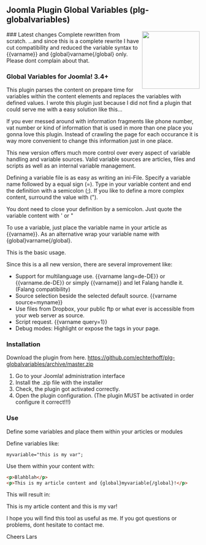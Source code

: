 ## Joomla Plugin Global Variables  (plg-globalvariables)

<img src="https://raw.githubusercontent.com/echterhoff/plg-globalvariables/master/assets/icon.png" width="150" align="right">
### Latest changes
 Complete rewritten from scratch.
 ...and since this is a complete rewrite I have cut compatibility and reduced the variable syntax to {{varname}} and {global}varname{/global} only. Please dont complain about that.

### Global Variables for Joomla! 3.4+
This plugin parses the content on prepare time for variables within the content elements and replaces the variables with defined values. I wrote this plugin just because I did not find a plugin that could serve me with a easy solution like this...

If you ever messed around with information fragments like phone number, vat number or kind of information that is used in more than one place you gonna love this plugin. Instead of crawling the page for each occurance it is way more convenient to change this information just in one place.

This new version offers much more control over every aspect of variable handling and variable sources. Valid variable sources are articles, files and scripts as well as an internal variable management.

Defining a variable file is as easy as writing an ini-File. Specify a variable name followed by a equal sign (=). Type in your variable content and end the definition with a semicolon (;). If you like to define a more complex content, surround the value with (").

You dont need to close your definition by a semicolon. Just quote the variable content with ' or "

To use a variable, just place the variable name in your article as {{varname}}. As an alternative wrap your variable name with {global}varname{/global}.

This is the basic usage.

Since this is a all new version, there are several improvement like:
 - Support for multilanguage use. {{varname lang=de-DE}} or {{varname.de-DE}} or simply {{varname}} and let Falang handle it. (Falang compatibility)
 - Source selection beside the selected default source. {{varname source=myname}}
 - Use files from Dropbox, your public ftp or what ever is accessible from your web server as source.
 - Script request. {{varname query=1}}
 - Debug modes: Highlight or expose the tags in your page.

### Installation

Download the plugin from here. https://github.com/echterhoff/plg-globalvariables/archive/master.zip
 1. Go to your Joomla! administration interface
 2. Install the .zip file with the installer
 3. Check, the plugin got activated correctly.
 4. Open the plugin configuration. (The plugin MUST be activated in order configure it correct!!!)

### Use

Define some variables and place them within your articles or modules

Define variables like:

```
myvariable="this is my var";
```

Use them within your content with:

```html
<p>Blahblah</p>
<p>This is my article content and {global}myvariable{/global}!</p>
```

This will result in:

This is my article content and this is my var!

I hope you will find this tool as useful as me. If you got questions or problems, dont hesitate to contact me.

Cheers Lars


[logo]: https://raw.githubusercontent.com/echterhoff/plg-globalvariables/master/assets/icon.png "Joomla! Plugin - Global Variables"
